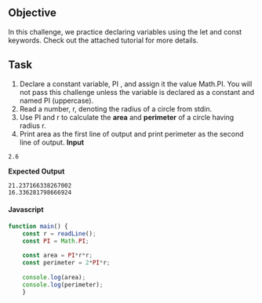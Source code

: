 ## Objective

In this challenge, we practice declaring variables using the let and const keywords. Check out the attached tutorial for more details.
## Task

1. Declare a constant variable, PI , and assign it the value Math.PI. You will not pass this challenge unless the variable is declared as a constant and named PI (uppercase).
2. Read a number, r, denoting the radius of a circle from stdin.
3. Use PI and r to calculate the **area** and **perimeter** of a circle having radius r.
4. Print area as the first line of output and print perimeter as the second line of output.
**Input**
```
2.6
```

**Expected Output**
```
21.237166338267002
16.336281798666924
```

#### Javascript

```javascript
function main() {
    const r = readLine();
    const PI = Math.PI;
    
    const area = PI*r*r;
    const perimeter = 2*PI*r;
    
    console.log(area);
    console.log(perimeter);
    }
```

